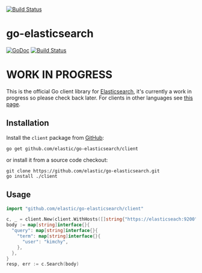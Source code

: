 [![Build Status](https://travis-ci.org/elastic/go-elasticsearch.svg?branch=master)](https://travis-ci.org/elastic/go-elasticsearch)
# go-elasticsearch

[![GoDoc](https://godoc.org/github.com/elastic/go-elasticsearch?status.png)](https://godoc.org/github.com/elastic/go-elasticsearch)
[![Build Status](https://travis-ci.org/elastic/go-elasticsearch.svg?branch=master)](https://travis-ci.org/elastic/go-elasticsearch)

# WORK IN PROGRESS

This is the official Go client library for [Elasticsearch](https://www.elastic.co/products/elasticsearch), it's currently a work in progress so please check back later. For clients in other languages see [this page](https://www.elastic.co/guide/en/elasticsearch/client).

## Installation

Install the `client` package from [GitHub](https://github.com/elastic/go-elasticsearch):

    go get github.com/elastic/go-elasticsearch/client

or install it from a source code checkout:

    git clone https://github.com/elastic/go-elasticsearch.git
    go install ./client

## Usage

```go
import "github.com/elastic/go-elasticsearch/client"

c, _ = client.New(client.WithHosts([]string{"https://elasticseach:9200"}))
body := map[string]interface{}{
  "query": map[string]interface{}{
    "term": map[string]interface{}{
      "user": "kimchy",
    },
  },
}
resp, err := c.Search(body)
```
